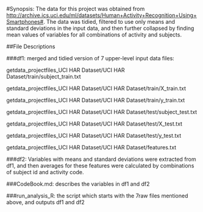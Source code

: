 
#Synopsis: 
The data for this project was obtained from http://archive.ics.uci.edu/ml/datasets/Human+Activity+Recognition+Using+Smartphones#. The data was tidied, filtered to use only means and standard deviations in the input data, and then further collapsed by finding mean values of variables for all combinations of activity and subjects.

##File Descriptions

###df1: 
merged and tidied version of 7 upper-level input data files:

getdata_projectfiles_UCI HAR Dataset/UCI HAR Dataset/train/subject_train.txt

getdata_projectfiles_UCI HAR Dataset/UCI HAR Dataset/train/X_train.txt

getdata_projectfiles_UCI HAR Dataset/UCI HAR Dataset/train/y_train.txt

getdata_projectfiles_UCI HAR Dataset/UCI HAR Dataset/test/subject_test.txt

getdata_projectfiles_UCI HAR Dataset/UCI HAR Dataset/test/X_test.txt
  
getdata_projectfiles_UCI HAR Dataset/UCI HAR Dataset/test/y_test.txt

getdata_projectfiles_UCI HAR Dataset/UCI HAR Dataset/features.txt


###df2:
Variables with means and standard deviations were extracted from df1, and then averages for these features were calculated by combinations of subject id and activity code.

###CodeBook.md:
describes the variables in df1 and df2

###run_analysis_R:
the script which starts with the 7raw files mentioned above, and outputs df1 and df2
